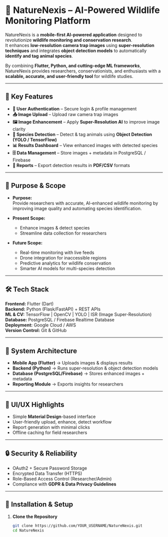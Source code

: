 # 🌿 NatureNexis – AI-Powered Wildlife Monitoring Platform

NatureNexis is a **mobile-first AI-powered application** designed to revolutionize **wildlife monitoring and conservation research**.  
It enhances **low-resolution camera trap images** using **super-resolution techniques** and integrates **object detection models** to automatically **identify and tag animal species**.  

By combining **Flutter, Python, and cutting-edge ML frameworks**, NatureNexis provides researchers, conservationists, and enthusiasts with a **scalable, accurate, and user-friendly tool** for wildlife studies.

---

## 🚀 Key Features

- **🔐 User Authentication** – Secure login & profile management  
- **📤 Image Upload** – Upload raw camera trap images  
- **🖼️ Image Enhancement** – Apply **Super-Resolution AI** to improve image clarity  
- **🐾 Species Detection** – Detect & tag animals using **Object Detection (YOLO / TensorFlow)**  
- **📊 Results Dashboard** – View enhanced images with detected species  
- **🗄️ Data Management** – Store images + metadata in PostgreSQL / Firebase  
- **📑 Reports** – Export detection results in **PDF/CSV** formats  

---

## 🎯 Purpose & Scope

- **Purpose:**  
  Provide researchers with accurate, AI-enhanced wildlife monitoring by improving image quality and automating species identification.  

- **Present Scope:**  
  - Enhance images & detect species  
  - Streamline data collection for researchers  

- **Future Scope:**  
  - Real-time monitoring with live feeds  
  - Drone integration for inaccessible regions  
  - Predictive analytics for wildlife conservation  
  - Smarter AI models for multi-species detection  

---

## 🛠️ Tech Stack

**Frontend:** Flutter (Dart)  
**Backend:** Python (Flask/FastAPI) + REST APIs  
**ML & CV:** TensorFlow | OpenCV | YOLO | ISR (Image Super-Resolution)  
**Database:** PostgreSQL / Firebase Realtime Database  
**Deployment:** Google Cloud / AWS  
**Version Control:** Git & GitHub  

---

## 📐 System Architecture

- **Mobile App (Flutter)** → Uploads images & displays results  
- **Backend (Python)** → Runs super-resolution & object detection models  
- **Database (PostgreSQL/Firebase)** → Stores enhanced images + metadata  
- **Reporting Module** → Exports insights for researchers  

---

## 📱 UI/UX Highlights

- Simple **Material Design**-based interface  
- User-friendly upload, enhance, detect workflow  
- Report generation with minimal clicks  
- Offline caching for field researchers  

---

## 🔒 Security & Reliability

- OAuth2 + Secure Password Storage  
- Encrypted Data Transfer (HTTPS)  
- Role-Based Access Control (Researcher/Admin)  
- Compliance with **GDPR & Data Privacy Guidelines**  

---

## 📌 Installation & Setup

1. **Clone the Repository**
   ```bash
   git clone https://github.com/YOUR_USERNAME/NatureNexis.git
   cd NatureNexis
